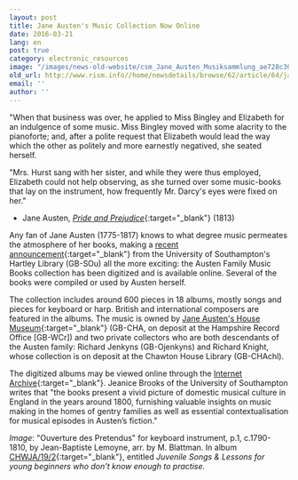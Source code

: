 ```yaml
---
layout: post
title: Jane Austen's Music Collection Now Online
date: 2016-03-21
lang: en
post: true
category: electronic_resources
image: "/images/news-old-website/csm_Jane_Austen_Musiksammlung_ae728c3047.jpg"
old_url: http://www.rism.info//home/newsdetails/browse/62/article/64/jane-austens-music-collection-now-online.html
email: ''
author: ''
---
```



"When that business was over, he applied to Miss Bingley and Elizabeth for an indulgence of some music. Miss Bingley moved with some alacrity to the pianoforte; and, after a polite request that Elizabeth would lead the way which the other as politely and more earnestly negatived, she seated herself.

"Mrs. Hurst sang with her sister, and while they were thus employed, Elizabeth could not help observing, as she turned over some music-books that lay on the instrument, how frequently Mr. Darcy's eyes were fixed on her."

- Jane Austen, [_Pride and Prejudice_](http://www.janeausten.org/pride-and-prejudice/chapter-10.asp){:target="_blank"} (1813)

Any fan of Jane Austen (1775-1817) knows to what degree music permeates the atmosphere of her books, making a [recent announcement](http://www.southampton.ac.uk/news/2015/12/jane-austen-music-books.page){:target="_blank"} from the University of Southampton's Hartley Library (GB-SOu) all the more exciting: the Austen Family Music Books collection has been digitized and is available online. Several of the books were compiled or used by Austen herself.

The collection includes around 600 pieces in 18 albums, mostly songs and pieces for keyboard or harp. British and international composers are featured in the albums. The music is owned by [Jane Austen's House Museum](http://www.jane-austens-house-museum.org.uk/){:target="_blank"} (GB-CHA, on deposit at the Hampshire Record Office [GB-WCr]) and two private collectors who are both descendants of the Austen family: Richard Jenkyns (GB-Ojenkyns) and Richard Knight, whose collection is on deposit at the Chawton House Library (GB-CHAchl).

The digitized albums may be viewed online through the [Internet Archive](https://archive.org/details/austenfamilymusicbooks&tab=collection){:target="_blank"}. Jeanice Brooks of the University of Southampton writes that "the books present a vivid picture of domestic musical culture in England in the years around 1800, furnishing valuable insights on music making in the homes of gentry families as well as essential contextualisation for musical episodes in Austen’s fiction."


_Image_: "Ouverture des Pretendus" for keyboard instrument, p.1, c.1790-1810, by Jean-Baptiste Lemoyne, arr. by M. Blattman. In album [CHWJA/19/2](https://archive.org/details/austen1671983-2001){:target="_blank"}, entitled _Juvenile Songs & Lessons for young beginners who don't know enough to practise._



<script type="text/javascript">var switchTo5x=true;</script><script type="text/javascript" src="http://w.sharethis.com/button/buttons.js"></script><script type="text/javascript">stLight.options({publisher: "9b601438-1ce1-49d8-bfd7-9cff5df54c17", doNotHash: false, doNotCopy: false, hashAddressBar: false});</script>